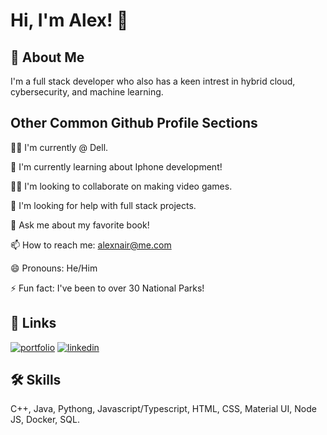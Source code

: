 
# Hi, I'm Alex! 👋


## 🚀 About Me
I'm a full stack developer who also has a keen intrest in hybrid cloud, cybersecurity, and machine learning.




## Other Common Github Profile Sections
👩‍💻 I'm currently @ Dell.

🧠 I'm currently learning about Iphone development!

👯‍♀️ I'm looking to collaborate on making video games.

🤔 I'm looking for help with full stack projects.

💬 Ask me about my favorite book!

📫 How to reach me: alexnair@me.com

😄 Pronouns: He/Him

⚡️ Fun fact: I've been to over 30 National Parks!


## 🔗 Links
[![portfolio](https://img.shields.io/badge/my_portfolio-000?style=for-the-badge&logo=ko-fi&logoColor=white)](https://people.tamu.edu/~alexandernair/)
[![linkedin](https://img.shields.io/badge/linkedin-0A66C2?style=for-the-badge&logo=linkedin&logoColor=white)](https://www.linkedin.com/in/alexnair/)


## 🛠 Skills
C++, Java, Pythong, Javascript/Typescript, HTML, CSS, Material UI, Node JS, Docker, SQL.




<!---
alexandernair/alexandernair is a ✨ special ✨ repository because its `README.md` (this file) appears on your GitHub profile.
You can click the Preview link to take a look at your changes.
--->

